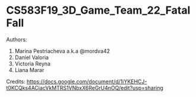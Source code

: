 # CS583F19_3D_Game_Team_22_FatalFall
Authors: 
1. Marina Pestriacheva a.k.a @mordva42
2. Daniel Valoria
3. Victoria Reyna
4. Liana Marar


Credits: https://docs.google.com/document/d/1iYKEHCJ-t0KCQks4ACjacVkMTRS1VNbxX6ReGrU4nOQ/edit?usp=sharing
